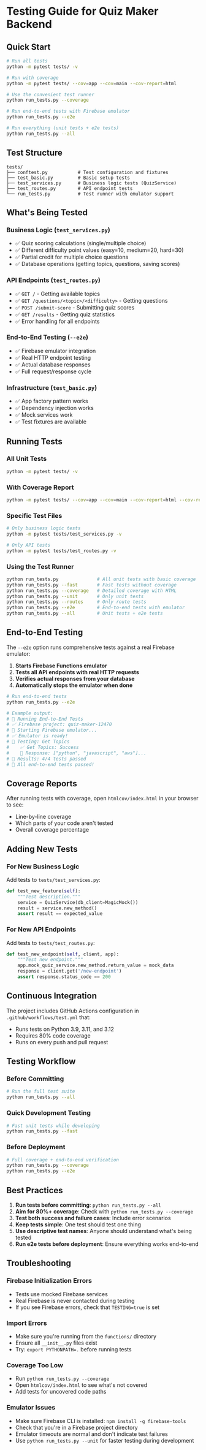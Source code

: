 # Testing Guide for Quiz Maker Backend

## Quick Start

```bash
# Run all tests
python -m pytest tests/ -v

# Run with coverage
python -m pytest tests/ --cov=app --cov=main --cov-report=html

# Use the convenient test runner
python run_tests.py --coverage

# Run end-to-end tests with Firebase emulator
python run_tests.py --e2e

# Run everything (unit tests + e2e tests)
python run_tests.py --all
```

## Test Structure

```
tests/
├── conftest.py           # Test configuration and fixtures
├── test_basic.py         # Basic setup tests
├── test_services.py      # Business logic tests (QuizService)
├── test_routes.py        # API endpoint tests
└── run_tests.py          # Test runner with emulator support
```

## What's Being Tested

### Business Logic (`test_services.py`)
- ✅ Quiz scoring calculations (single/multiple choice)
- ✅ Different difficulty point values (easy=10, medium=20, hard=30)
- ✅ Partial credit for multiple choice questions
- ✅ Database operations (getting topics, questions, saving scores)

### API Endpoints (`test_routes.py`)
- ✅ `GET /` - Getting available topics
- ✅ `GET /questions/<topic>/<difficulty>` - Getting questions
- ✅ `POST /submit-score` - Submitting quiz scores
- ✅ `GET /results` - Getting quiz statistics
- ✅ Error handling for all endpoints

### End-to-End Testing (`--e2e`)
- ✅ Firebase emulator integration
- ✅ Real HTTP endpoint testing
- ✅ Actual database responses
- ✅ Full request/response cycle

### Infrastructure (`test_basic.py`)
- ✅ App factory pattern works
- ✅ Dependency injection works
- ✅ Mock services work
- ✅ Test fixtures are available

## Running Tests

### All Unit Tests
```bash
python -m pytest tests/ -v
```

### With Coverage Report
```bash
python -m pytest tests/ --cov=app --cov=main --cov-report=html --cov-report=term-missing
```

### Specific Test Files
```bash
# Only business logic tests
python -m pytest tests/test_services.py -v

# Only API tests
python -m pytest tests/test_routes.py -v
```

### Using the Test Runner
```bash
python run_tests.py              # All unit tests with basic coverage
python run_tests.py --fast       # Fast tests without coverage
python run_tests.py --coverage   # Detailed coverage with HTML
python run_tests.py --unit       # Only unit tests
python run_tests.py --routes     # Only route tests
python run_tests.py --e2e        # End-to-end tests with emulator
python run_tests.py --all        # Unit tests + e2e tests
```

## End-to-End Testing

The `--e2e` option runs comprehensive tests against a real Firebase emulator:

1. **Starts Firebase Functions emulator**
2. **Tests all API endpoints with real HTTP requests**
3. **Verifies actual responses from your database**
4. **Automatically stops the emulator when done**

```bash
# Run end-to-end tests
python run_tests.py --e2e

# Example output:
# 🎯 Running End-to-End Tests
# ✅ Firebase project: quiz-maker-12470  
# 🚀 Starting Firebase emulator...
# ✅ Emulator is ready!
# 📡 Testing: Get Topics
#    ✅ Get Topics: Success
#    📄 Response: ["python", "javascript", "aws"]...
# 🎯 Results: 4/4 tests passed
# 🎉 All end-to-end tests passed!
```

## Coverage Reports

After running tests with coverage, open `htmlcov/index.html` in your browser to see:
- Line-by-line coverage
- Which parts of your code aren't tested
- Overall coverage percentage

## Adding New Tests

### For New Business Logic
Add tests to `tests/test_services.py`:

```python
def test_new_feature(self):
    """Test description."""
    service = QuizService(db_client=MagicMock())
    result = service.new_method()
    assert result == expected_value
```

### For New API Endpoints
Add tests to `tests/test_routes.py`:

```python
def test_new_endpoint(self, client, app):
    """Test new endpoint."""
    app.mock_quiz_service.new_method.return_value = mock_data
    response = client.get('/new-endpoint')
    assert response.status_code == 200
```

## Continuous Integration

The project includes GitHub Actions configuration in `.github/workflows/test.yml` that:
- Runs tests on Python 3.9, 3.11, and 3.12
- Requires 80% code coverage
- Runs on every push and pull request

## Testing Workflow

### Before Committing
```bash
# Run the full test suite
python run_tests.py --all
```

### Quick Development Testing
```bash
# Fast unit tests while developing
python run_tests.py --fast
```

### Before Deployment
```bash
# Full coverage + end-to-end verification
python run_tests.py --coverage
python run_tests.py --e2e
```

## Best Practices

1. **Run tests before committing**: `python run_tests.py --all`
2. **Aim for 80%+ coverage**: Check with `python run_tests.py --coverage`
3. **Test both success and failure cases**: Include error scenarios
4. **Keep tests simple**: One test should test one thing
5. **Use descriptive test names**: Anyone should understand what's being tested
6. **Run e2e tests before deployment**: Ensure everything works end-to-end

## Troubleshooting

### Firebase Initialization Errors
- Tests use mocked Firebase services
- Real Firebase is never contacted during testing
- If you see Firebase errors, check that `TESTING=true` is set

### Import Errors
- Make sure you're running from the `functions/` directory
- Ensure all `__init__.py` files exist
- Try: `export PYTHONPATH=.` before running tests

### Coverage Too Low
- Run `python run_tests.py --coverage`
- Open `htmlcov/index.html` to see what's not covered
- Add tests for uncovered code paths

### Emulator Issues
- Make sure Firebase CLI is installed: `npm install -g firebase-tools`
- Check that you're in a Firebase project directory
- Emulator timeouts are normal and don't indicate test failures
- Use `python run_tests.py --unit` for faster testing during development